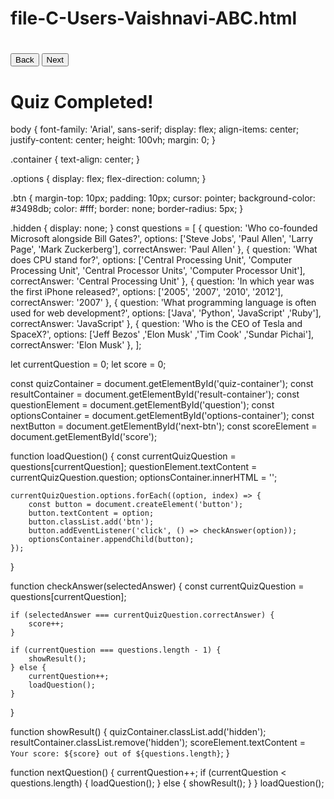 # file-C-Users-Vaishnavi-ABC.html
<!DOCTYPE html>
<html lang="en">
<head>
    <meta charset="UTF-8">
    <meta name="viewport" content="width=device-width, initial-scale=1.0">
    <link rel="stylesheet" href="style.css">
    <title>Quiz App</title>
</head>
<body>
    <div class="container">
        <div id="quiz-container">
            <h1 id="question"></h1>
            <div id="options-container" class="options"></div>
            <button id="back-btn" class="btn" onclick="previousQuestion()">Back</button>
            <button id="next-btn" class="btn" onclick="nextQuestion()">Next</button>
        </div>
        <div id="result-container" class="hidden">
            <h1 id="result">Quiz Completed!</h1>
            <p id="score"></p>
        </div>
    </div>
    <script src="script.js"></script>
</body>
</html>
body {
    font-family: 'Arial', sans-serif;
    display: flex;
    align-items: center;
    justify-content: center;
    height: 100vh;
    margin: 0;
}

.container {
    text-align: center;
}

.options {
    display: flex;
    flex-direction: column;
}

.btn {
    margin-top: 10px;
    padding: 10px;
    cursor: pointer;
    background-color: #3498db;
    color: #fff;
    border: none;
    border-radius: 5px;
}

.hidden {
    display: none;
}
const questions = [
    {
        question: 'Who co-founded Microsoft alongside Bill Gates?',
        options: ['Steve Jobs', 'Paul Allen', 'Larry Page', 'Mark Zuckerberg'],
        correctAnswer: 'Paul Allen'
    },
    {
        question: 'What does CPU stand for?',
        options: ['Central Processing Unit', 'Computer Processing Unit', 'Central Processor Units', 'Computer Processor Unit'],
        correctAnswer: 'Central Processing Unit'
    },
    {
        question: 'In which year was the first iPhone released?',
        options: ['2005', '2007', '2010', '2012'],
        correctAnswer: '2007'
    },
    {
        question: 'What programming language is often used for web development?',
        options: ['Java', 'Python', 'JavaScript' ,'Ruby'],
        correctAnswer: 'JavaScript'
    },
    {
        question: 'Who is the CEO of Tesla and SpaceX?',
        options: ['Jeff Bezos' ,'Elon Musk' ,'Tim Cook' ,'Sundar Pichai'],
        correctAnswer: 'Elon Musk'
    },
];

let currentQuestion = 0;
let score = 0;

const quizContainer = document.getElementById('quiz-container');
const resultContainer = document.getElementById('result-container');
const questionElement = document.getElementById('question');
const optionsContainer = document.getElementById('options-container');
const nextButton = document.getElementById('next-btn');
const scoreElement = document.getElementById('score');

function loadQuestion() {
    const currentQuizQuestion = questions[currentQuestion];
    questionElement.textContent = currentQuizQuestion.question;
    optionsContainer.innerHTML = '';

    currentQuizQuestion.options.forEach((option, index) => {
        const button = document.createElement('button');
        button.textContent = option;
        button.classList.add('btn');
        button.addEventListener('click', () => checkAnswer(option));
        optionsContainer.appendChild(button);
    });
}

function checkAnswer(selectedAnswer) {
    const currentQuizQuestion = questions[currentQuestion];

    if (selectedAnswer === currentQuizQuestion.correctAnswer) {
        score++;
    }

    if (currentQuestion === questions.length - 1) {
        showResult();
    } else {
        currentQuestion++;
        loadQuestion();
    }
}

function showResult() {
    quizContainer.classList.add('hidden');
    resultContainer.classList.remove('hidden');
    scoreElement.textContent = `Your score: ${score} out of ${questions.length}`;
}

function nextQuestion() {
    currentQuestion++;
    if (currentQuestion < questions.length) {
        loadQuestion();
    } else {
        showResult();
    }
}
loadQuestion();
